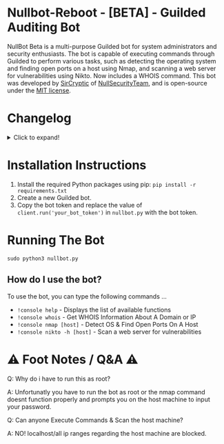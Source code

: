 # Nullbot-Reboot - [BETA] - Guilded Auditing Bot

NullBot Beta is a multi-purpose Guilded bot for system administrators and security enthusiasts. The bot is capable of executing commands through Guilded to perform various tasks, such as detecting the operating system and finding open ports on a host using Nmap, and scanning a web server for vulnerabilities using Nikto. Now includes a WHOIS command. This bot was developed by [SirCryptic](https://github.com/sircryptic) of [NullSecurityTeam](https://github.com/orgs/NULL-Security-Team), and is open-source under the [MIT license](https://github.com/SirCryptic/Nullbot-Guilded/blob/main/LICENSE).

# Changelog
<details>
  <summary>Click to expand!</summary>
  - Added WHOIS
  - Removed Role Check For Guilded Version
  </details>


# Installation Instructions

1. Install the required Python packages using pip: `pip install -r requirements.txt`
2. Create a new Guilded bot.
4. Copy the bot token and replace the value of `client.run('your_bot_token')` in `nullbot.py` with the bot token.

# Running The Bot
```
sudo python3 nullbot.py
```

## How do I use the bot?

To use the bot, you can type the following commands ...

- `!console help` - Displays the list of available functions
- `!console whois` - Get WHOIS Information About A Domain or IP
- `!console nmap [host]` - Detect OS & Find Open Ports On A Host
- `!console nikto -h [host]` - Scan a web server for vulnerabilities


 # ⚠️ Foot Notes / Q&A ⚠️

Q: Why do i have to run this as root?

A: Unfortunatly you have to run the bot as root or the nmap command doesnt function properly and prompts you on the host machine to input your password.

Q: Can anyone Execute Commands & Scan the host machine?

A: NO! localhost/all ip ranges regarding the host machine are blocked.
